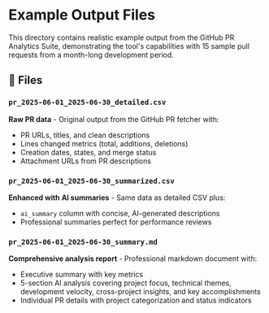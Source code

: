 # Example Output Files

This directory contains realistic example output from the GitHub PR Analytics Suite, demonstrating the tool's capabilities with 15 sample pull requests from a month-long development period.

## 📁 Files

### `pr_2025-06-01_2025-06-30_detailed.csv`
**Raw PR data** - Original output from the GitHub PR fetcher with:
- PR URLs, titles, and clean descriptions
- Lines changed metrics (total, additions, deletions)
- Creation dates, states, and merge status
- Attachment URLs from PR descriptions

### `pr_2025-06-01_2025-06-30_summarized.csv`
**Enhanced with AI summaries** - Same data as detailed CSV plus:
- `ai_summary` column with concise, AI-generated descriptions
- Professional summaries perfect for performance reviews

### `pr_2025-06-01_2025-06-30_summary.md`
**Comprehensive analysis report** - Professional markdown document with:
- Executive summary with key metrics
- 5-section AI analysis covering project focus, technical themes, development velocity, cross-project insights, and key accomplishments
- Individual PR details with project categorization and status indicators

